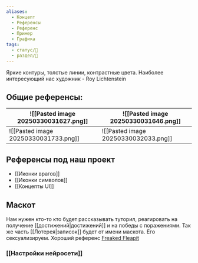 ```yaml
---
aliases:
  - Концепт
  - Референсы
  - Референс
  - Пример
  - Графика
tags:
  - статус/🌿
  - раздел/💅
---
```


Яркие контуры, толстые линии, контрастные цвета. Наиболее интересующий нас художник - Roy Lichtenstein
## Общие референсы:


|  ![[Pasted image 20250330031627.png]]   |   ![[Pasted image 20250330031646.png]]  |
| --- | --- |
|   ![[Pasted image 20250330031733.png]]  |   ![[Pasted image 20250330032033.png]]  |

## Референсы под наш проект

- [[Иконки врагов]]
- [[Иконки символов]]
- [[Концепты UI]]
 
## Маскот
Нам нужен кто-то кто будет рассказывать туторил, реагировать на получение [[достижений|достижений]] и на победы с поражениями. Так же часть [[Лотерея|записок]] будет от имени маскота.
Его сексуализируем. Хороший референс [Freaked Fleapit](https://store.steampowered.com/app/1840880/Freaked_Fleapit/)

### [[Настройки нейросети]]
